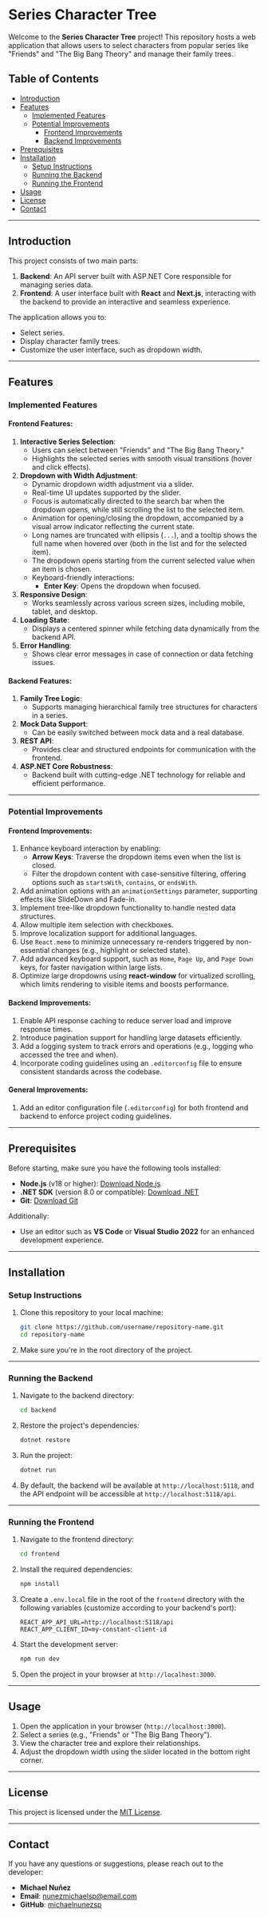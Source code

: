 # Series Character Tree

Welcome to the **Series Character Tree** project! This repository hosts a web application that allows users to select characters from popular series like "Friends" and "The Big Bang Theory" and manage their family trees.

## Table of Contents
- [Introduction](#introduction)
- [Features](#features)
  - [Implemented Features](#implemented-features)
  - [Potential Improvements](#potential-improvements)
    - [Frontend Improvements](#frontend-improvements)
    - [Backend Improvements](#backend-improvements)
- [Prerequisites](#prerequisites)
- [Installation](#installation)
  - [Setup Instructions](#setup-instructions)
  - [Running the Backend](#running-the-backend)
  - [Running the Frontend](#running-the-frontend)
- [Usage](#usage)
- [License](#license)
- [Contact](#contact)

---

## Introduction

This project consists of two main parts:
1. **Backend**: An API server built with ASP.NET Core responsible for managing series data.
2. **Frontend**: A user interface built with **React** and **Next.js**, interacting with the backend to provide an interactive and seamless experience.

The application allows you to:
- Select series.
- Display character family trees.
- Customize the user interface, such as dropdown width.

---

## Features

### Implemented Features

#### Frontend Features:
1. **Interactive Series Selection**:
   - Users can select between "Friends" and "The Big Bang Theory."
   - Highlights the selected series with smooth visual transitions (hover and click effects).
2. **Dropdown with Width Adjustment**:
   - Dynamic dropdown width adjustment via a slider.
   - Real-time UI updates supported by the slider.
   - Focus is automatically directed to the search bar when the dropdown opens, while still scrolling the list to the selected item.
   - Animation for opening/closing the dropdown, accompanied by a visual arrow indicator reflecting the current state.
   - Long names are truncated with ellipsis (`...`), and a tooltip shows the full name when hovered over (both in the list and for the selected item).
   - The dropdown opens starting from the current selected value when an item is chosen.
   - Keyboard-friendly interactions:
      - **Enter Key**: Opens the dropdown when focused.
3. **Responsive Design**:
   - Works seamlessly across various screen sizes, including mobile, tablet, and desktop.
4. **Loading State**:
   - Displays a centered spinner while fetching data dynamically from the backend API.
5. **Error Handling**:
   - Shows clear error messages in case of connection or data fetching issues.

#### Backend Features:
1. **Family Tree Logic**:
   - Supports managing hierarchical family tree structures for characters in a series.
2. **Mock Data Support**:
   - Can be easily switched between mock data and a real database.
3. **REST API**:
   - Provides clear and structured endpoints for communication with the frontend.
4. **ASP.NET Core Robustness**:
   - Backend built with cutting-edge .NET technology for reliable and efficient performance.

---

### Potential Improvements

#### Frontend Improvements:
1. Enhance keyboard interaction by enabling:
   - **Arrow Keys**: Traverse the dropdown items even when the list is closed.
   - Filter the dropdown content with case-sensitive filtering, offering options such as `startsWith`, `contains`, or `endsWith`.
2. Add animation options with an `animationSettings` parameter, supporting effects like SlideDown and Fade-in.
3. Implement tree-like dropdown functionality to handle nested data structures.
4. Allow multiple item selection with checkboxes.
5. Improve localization support for additional languages.
6. Use `React.memo` to minimize unnecessary re-renders triggered by non-essential changes (e.g., highlight or selected state).
7. Add advanced keyboard support, such as `Home`, `Page Up`, and `Page Down` keys, for faster navigation within large lists.
8. Optimize large dropdowns using **react-window** for virtualized scrolling, which limits rendering to visible items and boosts performance.

#### Backend Improvements:
1. Enable API response caching to reduce server load and improve response times.
2. Introduce pagination support for handling large datasets efficiently.
3. Add a logging system to track errors and operations (e.g., logging who accessed the tree and when).
4. Incorporate coding guidelines using an `.editorconfig` file to ensure consistent standards across the codebase.

#### General Improvements:
1. Add an editor configuration file (`.editorconfig`) for both frontend and backend to enforce project coding guidelines.

---

## Prerequisites

Before starting, make sure you have the following tools installed:
- **Node.js** (v18 or higher): [Download Node.js](https://nodejs.org)
- **.NET SDK** (version 8.0 or compatible): [Download .NET](https://dotnet.microsoft.com/download)
- **Git**: [Download Git](https://git-scm.com/)

Additionally:
- Use an editor such as **VS Code** or **Visual Studio 2022** for an enhanced development experience.

---

## Installation

### Setup Instructions

1. Clone this repository to your local machine:
   ```bash
   git clone https://github.com/username/repository-name.git
   cd repository-name
   ```

2. Make sure you're in the root directory of the project.

---

### Running the Backend

1. Navigate to the backend directory:
   ```bash
   cd backend
   ```

2. Restore the project's dependencies:
   ```bash
   dotnet restore
   ```

3. Run the project:
   ```bash
   dotnet run
   ```

4. By default, the backend will be available at `http://localhost:5118`, and the API endpoint will be accessible at `http://localhost:5118/api`.

---

### Running the Frontend

1. Navigate to the frontend directory:
   ```bash
   cd frontend
   ```

2. Install the required dependencies:
   ```bash
   npm install
   ```

3. Create a `.env.local` file in the root of the `frontend` directory with the following variables (customize according to your backend's port):
   ```env
   REACT_APP_API_URL=http://localhost:5118/api
   REACT_APP_CLIENT_ID=my-constant-client-id
   ```

4. Start the development server:
   ```bash
   npm run dev
   ```

5. Open the project in your browser at `http://localhost:3000`.

---

## Usage

1. Open the application in your browser (`http://localhost:3000`).
2. Select a series (e.g., "Friends" or "The Big Bang Theory").
3. View the character tree and explore their relationships.
4. Adjust the dropdown width using the slider located in the bottom right corner.

---

## License

This project is licensed under the [MIT License](./LICENSE).

---

## Contact

If you have any questions or suggestions, please reach out to the developer:

- **Michael Nuñez**
- **Email**: nunezmichaelsp@email.com
- **GitHub**: [michaelnunezsp](https://github.com/michaelnunezsp)